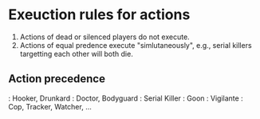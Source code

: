 Exeuction rules for actions
===========================

1. Actions of dead or silenced players do not execute.
2. Actions of equal predence execute "simlutaneously", e.g., serial killers targetting each other will both die.

Action precedence
-----------------

 : Hooker, Drunkard
 : Doctor, Bodyguard
 : Serial Killer
 : Goon
 : Vigilante
 : Cop, Tracker, Watcher, ...
